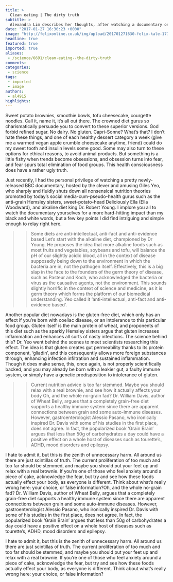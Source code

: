 ```yaml
---
title: >
  Clean eating | The dirty truth
subtitle: >
  Alexandra Lim describes her thoughts, after watching a documentary on why clean eating is not as healthy as we think
date: "2017-01-27 16:30:23 +0000"
image: "http://felixonline.co.uk/img/upload/201701271630-felix-kale-1775809_1920.jpg"
headline: true
featured: true
imported: true
aliases:
 - /science/6691/clean-eating--the-dirty-truth
comments:
categories:
 - science
tags:
 - imported
 - image
authors:
 - al4915
highlights:
---
```


Sweet potato brownies, smoothie bowls, tofu cheesecake, courgette noodles. Call it, name it, it’s all out there. The crowned diet gurus so charismatically persuade you to convert to these superior versions. God forbid refined sugar. No dairy. No gluten. Capri-Sonne? What’s that?
I don’t hate these things, and one of each healthy dessert category a week (give me a warmed vegan apple crumble cheesecake anytime, friend) could do my sweet tooth and insulin levels some good. Some may also turn to these options for ethical reasons, to avoid animal products. But something is a little fishy when trends become obsessions, and obsession turns into fear, and fear spurs total elimination of food groups. This health consciousness does have a rather ugly truth.

Just recently, I had the personal privilege of watching a pretty newly-released BBC documentary, hosted by the clever and amusing Giles Yeo, who sharply and fluidly shuts down all nonsensical nutrition theories promoted by today’s social media-cum-pseudo-health gurus such as the anti-grain Hemsley sisters, sweet-potato-head Deliciously Ella (Ella Woodward), and alkaline diet king Dr. Robert Young. I implore you all to watch the documentary yourselves for a more hard-hitting impact than my black and white words, but a few key points I did find intriguing and simple enough to relay right here.
> >  Some diets are anti-intellectual, anti-fact and anti-evidence based
Let’s start with the alkaline diet, championed by Dr Young. He proposes the idea that more alkaline foods such as most fruits and vegetables, soybeans and tofu, will balance the pH of our slightly acidic blood, all in the context of disease supposedly being down to the environment in which the bacteria are in, not the pathogen itself. Effectively, this is a big slap in the face to the founders of the germ theory of disease, such as Pasteur and Koch, who acknowledged the bacteria or virus as the causative agents, not the environment. This sounds slightly horrific in the context of science and medicine, as it is germ theory which forms the platform of our biomedical understanding. Yeo called it ‘anti-intellectual, anti-fact and anti-evidence based’.

Another popular diet nowadays is the gluten-free diet, which only has an effect if you’re born with coeliac disease, or an intolerance to this particular food group. Gluten itself is the main protein of wheat, and proponents of this diet such as the sparkly Hemsley sisters argue that gluten increases inflammation and enhances all sorts of nasty infections. The science behind this? Dr. Yeo went behind the scenes to meet scientists researching this effect. The idea is that gluten creates gut permeability thanks to its protein component, ‘gliadin’, and this consequently allows more foreign substances through, enhancing infection infiltration and sustained inflammation. Though it does make sense, this, once again, is not properly scientifically backed, and you may already be born with a leakier gut, a faulty immune system, or simply have a genetic predisposition to intolerance of gluten.
> > Current nutrition advice is too far stemmed. Maybe you should relax with a real brownie, and see how it actually affects your body
Oh, and the whole no-grain fad? Dr. William Davis, author of Wheat Belly, argues that a completely grain-free diet supports a healthy immune system since there are apparent connections between grain and some auto-immune diseases. However, gastroenterologist Alessio Pasano, who ironically inspired Dr. Davis with some of his studies in the first place, does not agree. In fact, the popularized book ‘Grain Brain’ argues that less than 50g of carbohydrates a day could have a positive effect on a whole host of diseases such as tourette’s, ADHD, mood disorders and epilepsy.

I hate to admit it, but this is the zenith of unnecessary harm. All around us there are just scintillas of truth. The current proliferation of too much and too far should be stemmed, and maybe you should put your feet up and relax with a real brownie. If you’re one of those who feel anxiety around a piece of cake, acknowledge the fear, but try and see how these foods actually effect your body, as everyone is different. Think about what’s really wrong here: your choice, or false information?Oh, and the whole no-grain fad? Dr. William Davis, author of Wheat Belly, argues that a completely grain-free diet supports a healthy immune system since there are apparent connections between grain and some auto-immune diseases. However, gastroenterologist Alessio Pasano, who ironically inspired Dr. Davis with some of his studies in the first place, does not agree. In fact, the popularized book ‘Grain Brain’ argues that less than 50g of carbohydrates a day could have a positive effect on a whole host of diseases such as tourette’s, ADHD, mood disorders and epilepsy.

I hate to admit it, but this is the zenith of unnecessary harm. All around us there are just scintillas of truth. The current proliferation of too much and too far should be stemmed, and maybe you should put your feet up and relax with a real brownie. If you’re one of those who feel anxiety around a piece of cake, acknowledge the fear, but try and see how these foods actually effect your body, as everyone is different. Think about what’s really wrong here: your choice, or false information?
